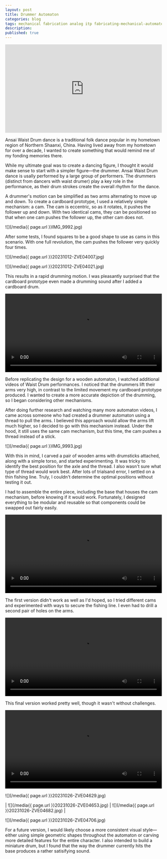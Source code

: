 ```yaml
---
layout: post
title: Drummer Automaton
categories: blog
tags: mechanical fabrication analog itp fabricating-mechanical-automatons
description:
published: true
---
```


<div style="padding-bottom:56.25%; position:relative; display:block; width: 100%">
  <iframe width="100%" height="100%" src="https://player.vimeo.com/video/1045595075" style="position:absolute; top:0; left:0;" frameborder="0" allow="autoplay; fullscreen" allowfullscreen></iframe>
</div>

Ansai Waist Drum dance is a traditional folk dance popular in my hometown region of Northern Shaanxi, China. Having lived away from my hometown for over a decade, I wanted to create something that would remind me of my fonding memories there.

<!--more-->

While my ultimate goal was to create a dancing figure, I thought it would make sense to start with a simpler figure—the drummer. Ansai Waist Drum dance is usally performed by a large group of performers.`The drummers (distinct from dancers with waist drumer) play a key role in the performance, as their drum strokes create the overall rhythm for the dance.

A drummer's motion can be simplified as two arms alternating to move up and down. To create a cardboard prototype, I used a relatively simple mechanism: a cam. The cam is eccentric, so as it rotates, it pushes the follower up and down. With two identical cams, they can be positioned so that when one cam pushes the follower up, the other cam does not.

![](/media{{ page.url }}IMG_9992.jpg)

After some tests, I found squares to be a good shape to use as cams in this scenario. With one full revolution, the cam pushes the follower very quickly four times.

![](/media{{ page.url }}20231012-ZVE04007.jpg)

![](/media{{ page.url }}20231012-ZVE04021.jpg)

This results in a rapid drumming motion. I was pleasantly surprised that the cardboard prototype even made a drumming sound after I added a cardboard drum.

<video width="100%" preload="auto" controls>
  <source src="/media{{ page.url }}IMG_9812_compressed.mp4" type='video/mp4'>
</video>

Before replicating the design for a wooden automaton, I watched additional videos of Waist Drum performances. I noticed that the drummers lift their arms very high, in contrast to the limited movement my cardboard prototype produced. I wanted to create a more accurate depiction of the drumming, so I began considering other mechanisms.

After doing further research and watching many more automaton videos, I came across someone who had created a drummer automaton using a thread to pull the arms. I believed this approach would allow the arms lift much higher, so I decided to go with this mechanism instead. Under the hood, it still uses the same cam mechanism, but this time, the cam pushes a thread instead of a stick.

![](/media{{ page.url }}IMG_9993.jpg)

With this in mind, I carved a pair of wooden arms with drumsticks attached, along with a simple torso, and started experimenting. It was tricky to identify the best position for the axle and the thread. I also wasn't sure what type of thread would work best. After lots of trialsand error, I settled on a thin fishing line. Truly, I couldn't determine the optimal positions without testing it out.

I had to assemble the entire piece, including the base that houses the cam mechanism, before knowing if it would work. Fortunately, I designed everything to be modular and reusable so that components could be swapped out fairly easily.

<video width="100%" preload="auto" controls>
  <source src="/media{{ page.url }}IMG_0044_compressed.mp4" type='video/mp4'>
</video>

The first version didn't work as well as I'd hoped, so I tried different cams and experimented with ways to secure the fishing line. I even had to drill a second pair of holes on the arms.

<video width="100%" preload="auto" controls>
  <source src="/media{{ page.url }}IMG_0157_compressed.mp4" type='video/mp4'>
</video>

This final version worked pretty well, though it wasn't without challenges.

<video width="100%" preload="auto" controls>
  <source src="/media{{ page.url }}20231026_C2959_compressed.mp4" type='video/mp4'>
</video>

![](/media{{ page.url }}20231026-ZVE04629.jpg)

| ![](/media{{ page.url }}20231026-ZVE04653.jpg) | ![](/media{{ page.url }}20231026-ZVE04682.jpg) |

![](/media{{ page.url }}20231026-ZVE04706.jpg)

For a future version, I would likely choose a more consistent visual style—either using simple geometric shapes throughout the automaton or carving more detailed features for the entire character. I also intended to build a miniature drum, but I found that the way the drummer currently hits the base produces a rather satisifying sound.
